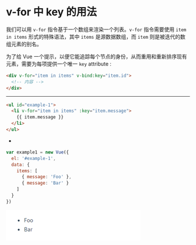 # v-for 中 key 的用法

我们可以用 `v-for` 指令基于一个数组来渲染一个列表。`v-for` 指令需要使用 `item in items` 形式的特殊语法，其中 `items` 是源数据数组，而 `item` 则是被迭代的数组元素的别名。

为了给 Vue 一个提示，以便它能追踪每个节点的身份，从而重用和重新排序现有元素，需要为每项提供一个唯一 `key` attribute :

```html
<div v-for="item in items" v-bind:key="item.id">
  <!-- 内容 -->
</div>
```

---

```html
<ul id="example-1">
  <li v-for="item in items" :key="item.message">
    {{ item.message }}
  </li>
</ul>
```

-

```js
var example1 = new Vue({
  el: '#example-1',
  data: {
    items: [
      { message: 'Foo' },
      { message: 'Bar' }
    ]
  }
})
```

![image](../images5/162/01.PNG)





















